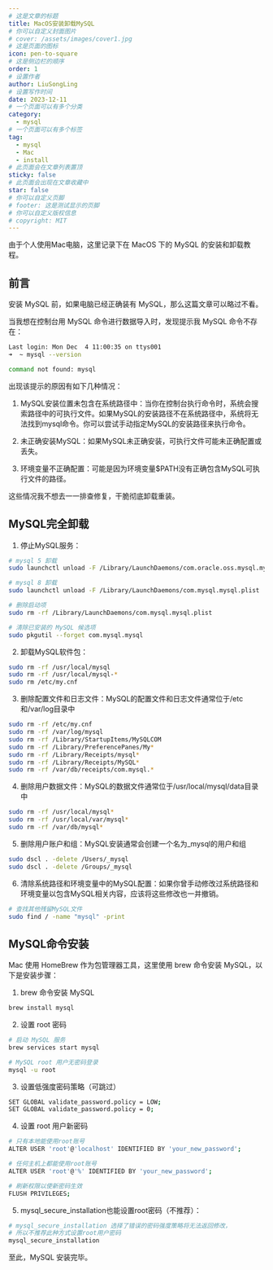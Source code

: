 ```yaml
---
# 这是文章的标题
title: MacOS安装卸载MySQL
# 你可以自定义封面图片
# cover: /assets/images/cover1.jpg
# 这是页面的图标
icon: pen-to-square
# 这是侧边栏的顺序
order: 1
# 设置作者
author: LiuSongLing
# 设置写作时间
date: 2023-12-11
# 一个页面可以有多个分类
category:
  - mysql
# 一个页面可以有多个标签
tag:
  - mysql
  - Mac
  - install
# 此页面会在文章列表置顶
sticky: false
# 此页面会出现在文章收藏中
star: false
# 你可以自定义页脚
# footer: 这是测试显示的页脚
# 你可以自定义版权信息
# copyright: MIT
---
```


由于个人使用Mac电脑，这里记录下在 MacOS 下的 MySQL 的安装和卸载教程。

<!-- more -->

## 前言

安装 MySQL 前，如果电脑已经正确装有 MySQL，那么这篇文章可以略过不看。

当我想在控制台用 MySQL 命令进行数据导入时，发现提示我 MySQL 命令不存在：
```bash
Last login: Mon Dec  4 11:00:35 on ttys001
➜  ~ mysql --version

command not found: mysql
```

出现该提示的原因有如下几种情况：

1. MySQL安装位置未包含在系统路径中：当你在控制台执行命令时，系统会搜索路径中的可执行文件。如果MySQL的安装路径不在系统路径中，系统将无法找到mysql命令。你可以尝试手动指定MySQL的安装路径来执行命令。

2. 未正确安装MySQL：如果MySQL未正确安装，可执行文件可能未正确配置或丢失。

3. 环境变量不正确配置：可能是因为环境变量$PATH没有正确包含MySQL可执行文件的路径。


这些情况我不想去一一排查修复，干脆彻底卸载重装。

## MySQL完全卸载

1. 停止MySQL服务：

```bash
# mysql 5 卸载
sudo launchctl unload -F /Library/LaunchDaemons/com.oracle.oss.mysql.mysqld.plist 

# mysql 8 卸载
sudo launchctl unload -F /Library/LaunchDaemons/com.mysql.mysql.plist

# 删除启动项
sudo rm -rf /Library/LaunchDaemons/com.mysql.mysql.plist

# 清除已安装的 MySQL 候选项
sudo pkgutil --forget com.mysql.mysql
```

2. 卸载MySQL软件包：
```bash
sudo rm -rf /usr/local/mysql
sudo rm -rf /usr/local/mysql-*
sudo rm /etc/my.cnf
```

3. 删除配置文件和日志文件：MySQL的配置文件和日志文件通常位于/etc和/var/log目录中
```bash
sudo rm -rf /etc/my.cnf
sudo rm -rf /var/log/mysql
sudo rm -rf /Library/StartupItems/MySQLCOM
sudo rm -rf /Library/PreferencePanes/My*
sudo rm -rf /Library/Receipts/mysql*
sudo rm -rf /Library/Receipts/MySQL*
sudo rm -rf /var/db/receipts/com.mysql.*
```

4. 删除用户数据文件：MySQL的数据文件通常位于/usr/local/mysql/data目录中
```bash
sudo rm -rf /usr/local/mysql*
sudo rm -rf /usr/local/var/mysql*
sudo rm -rf /var/db/mysql*
```

5. 删除用户账户和组：MySQL安装通常会创建一个名为_mysql的用户和组
```bash
sudo dscl . -delete /Users/_mysql
sudo dscl . -delete /Groups/_mysql
```

6. 清除系统路径和环境变量中的MySQL配置：如果你曾手动修改过系统路径和环境变量以包含MySQL相关内容，应该将这些修改也一并撤销。
```bash
# 查找其他残留MySQL文件
sudo find / -name "mysql" -print
```

## MySQL命令安装

Mac 使用 HomeBrew 作为包管理器工具，这里使用 brew 命令安装 MySQL，以下是安装步骤：

1. brew 命令安装 MySQL
```bash
brew install mysql
```

2. 设置 root 密码
```bash
# 启动 MySQL 服务
brew services start mysql

# MySQL root 用户无密码登录
mysql -u root
```

3. 设置低强度密码策略（可跳过）
```bash
SET GLOBAL validate_password.policy = LOW;
SET GLOBAL validate_password.policy = 0;
```

4. 设置 root 用户新密码
```bash
# 只有本地能使用root账号
ALTER USER 'root'@'localhost' IDENTIFIED BY 'your_new_password';

# 任何主机上都能使用root账号
ALTER USER 'root'@'%' IDENTIFIED BY 'your_new_password';

# 刷新权限以使新密码生效
FLUSH PRIVILEGES;
```

5. mysql_secure_installation也能设置root密码（不推荐）：
```bash
# mysql_secure_installation 选择了错误的密码强度策略将无法返回修改，
# 所以不推荐此种方式设置root用户密码
mysql_secure_installation
```

至此，MySQL 安装完毕。